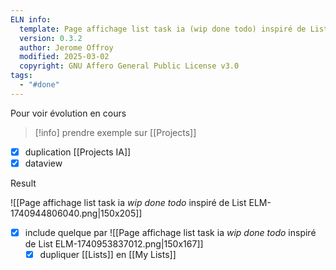 ```yaml
---
ELN info:
  template: Page affichage list task ia (wip done todo) inspiré de List ELM
  version: 0.3.2
  author: Jerome Offroy
  modified: 2025-03-02
  copyright: GNU Affero General Public License v3.0
tags:
  - "#done"
---
```


Pour voir évolution en cours 

> [!info]
> prendre exemple sur [[Projects]]


- [x] duplication  [[Projects IA]]
- [x] dataview 

Result 

![[Page affichage list task ia _wip done todo_ inspiré de List ELM-1740944806040.png|150x205]]

- [x] include quelque par  ![[Page affichage list task ia _wip done todo_ inspiré de List ELM-1740953837012.png|150x167]]
	- [x] dupliquer [[Lists]] en [[My Lists]]
